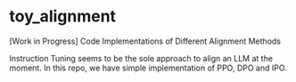 # toy_alignment
[Work in Progress] Code Implementations of Different Alignment Methods

Instruction Tuning seems to be the sole approach to align an LLM at the moment. In this repo, we have simple implementation of PPO, DPO and IPO. 
